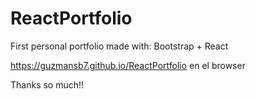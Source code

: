 # ReactPortfolio
First personal portfolio made with: Bootstrap + React

https://guzmansb7.github.io/ReactPortfolio en el browser

Thanks so much!!
